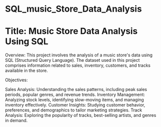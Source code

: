 # SQL_music_Store_Data_Analysis
# Title: Music Store Data Analysis Using SQL
Overview:
This project involves the analysis of a music store's data using SQL (Structured Query Language). The dataset used in this project comprises information related to sales, inventory, customers, and tracks available in the store.

Objectives:

Sales Analysis: Understanding the sales patterns, including peak sales periods, popular genres, and revenue trends.
Inventory Management: Analyzing stock levels, identifying slow-moving items, and managing inventory effectively.
Customer Insights: Studying customer behavior, preferences, and demographics to tailor marketing strategies.
Track Analysis: Exploring the popularity of tracks, best-selling artists, and genres in demand.
